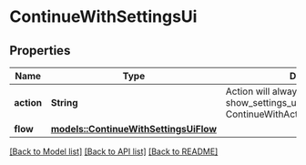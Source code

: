 # ContinueWithSettingsUi

## Properties

Name | Type | Description | Notes
------------ | ------------- | ------------- | -------------
**action** | **String** | Action will always be `show_settings_ui` show_settings_ui ContinueWithActionShowSettingsUIString | 
**flow** | [**models::ContinueWithSettingsUiFlow**](continueWithSettingsUiFlow.md) |  | 

[[Back to Model list]](../README.md#documentation-for-models) [[Back to API list]](../README.md#documentation-for-api-endpoints) [[Back to README]](../README.md)


